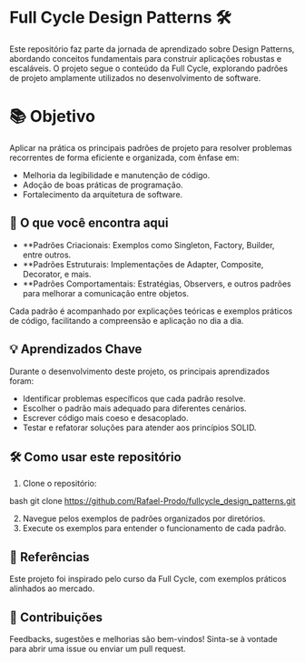 # Full Cycle Design Patterns 🛠️

Este repositório faz parte da jornada de aprendizado sobre Design Patterns, abordando conceitos fundamentais para construir aplicações robustas e escaláveis. O projeto segue o conteúdo da Full Cycle, explorando padrões de projeto amplamente utilizados no desenvolvimento de software.

# 📚 Objetivo

Aplicar na prática os principais padrões de projeto para resolver problemas recorrentes de forma eficiente e organizada, com ênfase em:

- Melhoria da legibilidade e manutenção de código.
- Adoção de boas práticas de programação.
- Fortalecimento da arquitetura de software.

## 🚀 O que você encontra aqui

- **Padrões Criacionais: Exemplos como Singleton, Factory, Builder, entre outros.
- **Padrões Estruturais: Implementações de Adapter, Composite, Decorator, e mais.
- **Padrões Comportamentais: Estratégias, Observers, e outros padrões para melhorar a comunicação entre objetos.

Cada padrão é acompanhado por explicações teóricas e exemplos práticos de código, facilitando a compreensão e aplicação no dia a dia.

## 💡 Aprendizados Chave

Durante o desenvolvimento deste projeto, os principais aprendizados foram:

- Identificar problemas específicos que cada padrão resolve.
- Escolher o padrão mais adequado para diferentes cenários.
- Escrever código mais coeso e desacoplado.
- Testar e refatorar soluções para atender aos princípios SOLID.

## 🛠️ Como usar este repositório

1. Clone o repositório:

bash
git clone https://github.com/Rafael-Prodo/fullcycle_design_patterns.git

2. Navegue pelos exemplos de padrões organizados por diretórios.
3. Execute os exemplos para entender o funcionamento de cada padrão.
   
## 📖 Referências

Este projeto foi inspirado pelo curso da Full Cycle, com exemplos práticos alinhados ao mercado.

## 🌟 Contribuições

Feedbacks, sugestões e melhorias são bem-vindos! Sinta-se à vontade para abrir uma issue ou enviar um pull request.
